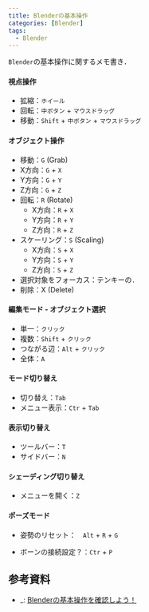 ```yaml
---
title: Blenderの基本操作
categories: [Blender]
tags:
  - Blender
---
```


`Blender`の基本操作に関するメモ書き．

#### 視点操作

- 拡縮：`ホイール`
- 回転：`中ボタン` + `マウスドラッグ`
- 移動：`Shift` + `中ボタン` + `マウスドラッグ`


#### オブジェクト操作

- 移動：`G`  (Grab)
- X方向：`G` + `X`
- Y方向：`G` + `Y`
- Z方向：`G` + `Z`
- 回転：`R`  (Rotate)
    - X方向：`R` + `X`
    - Y方向：`R` + `Y`
    - Z方向：`R` + `Z`
- スケーリング：`S`  (Scaling)
    - X方向：`S` + `X`
    - Y方向：`S` + `Y`
    - Z方向：`S` + `Z`
- 選択対象をフォーカス：テンキーの`.`
- 削除：X  (Delete)


#### 編集モード - オブジェクト選択
- 単一：`クリック`
- 複数：`Shift` + `クリック`
- つながる辺：`Alt` + `クリック`
- 全体：`A`

#### モード切り替え
- 切り替え：`Tab`
- メニュー表示：`Ctr` + `Tab`

#### 表示切り替え
  - ツールバー：`T`
  - サイドバー：`N`

#### シェーディング切り替え
- メニューを開く：`Z`



#### ポーズモード
- 姿勢のリセット：　`Alt` + `R` + `G`

- ボーンの接続設定？：`Ctr` + `P`


## 参考資料
- _: [Blenderの基本操作を確認しよう！](https://gihyo.jp/article/2023/02/blender-basics-04)
